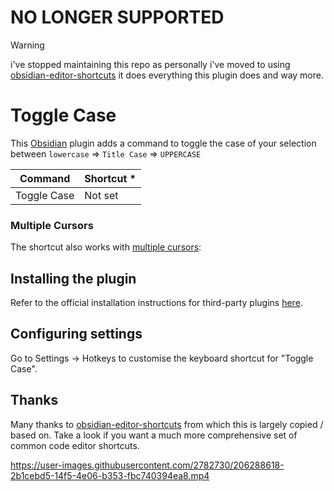 # NO LONGER SUPPORTED

> [!WARNING]
> i've stopped maintaining this repo as personally i've moved to using [obsidian-editor-shortcuts](https://github.com/timhor/obsidian-editor-shortcuts) it does everything this plugin does and way more.

# Toggle Case

This [Obsidian](https://obsidian.md) plugin adds a command to toggle the case of your selection between `lowercase` => `Title Case` => `UPPERCASE` 

| Command                                        | Shortcut \* |
|------------------------------------------------|-------------|
| Toggle Case                                    | Not set     |

### Multiple Cursors

The shortcut also works with [multiple cursors](https://help.obsidian.md/How+to/Working+with+multiple+cursors):

## Installing the plugin

Refer to the official installation instructions for third-party plugins [here](https://help.obsidian.md/Advanced+topics/Community+plugins).

## Configuring settings

Go to Settings → Hotkeys to customise the keyboard shortcut for "Toggle Case".

## Thanks

Many thanks to [obsidian-editor-shortcuts](https://github.com/timhor/obsidian-editor-shortcuts) from which this is largely copied / based on.
Take a look if you want a much more comprehensive set of common code editor shortcuts.


https://user-images.githubusercontent.com/2782730/206288618-2b1cebd5-14f5-4e06-b353-fbc740394ea8.mp4

